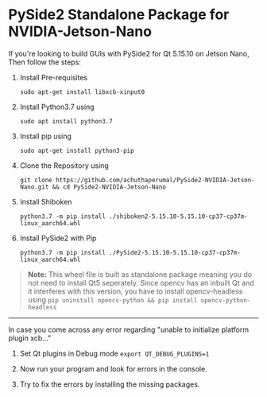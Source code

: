 # PySide2 Standalone Package for NVIDIA-Jetson-Nano

If you're looking to build GUIs with PySide2 for Qt 5.15.10 on Jetson Nano, Then follow the steps:

1. Install Pre-requisites

   `sudo apt-get install libxcb-xinput0`
2. Install Python3.7 using

   `sudo apt install python3.7`
3. Install pip using

   `sudo apt-get install python3-pip`
4. Clone the Repository using

   `git clone https://github.com/achuthaperumal/PySide2-NVIDIA-Jetson-Nano.git && cd PySide2-NVIDIA-Jetson-Nano`
   
5. Install Shiboken

   `python3.7 -m pip install ./shiboken2-5.15.10-5.15.10-cp37-cp37m-linux_aarch64.whl`
6. Install PySide2 with Pip

    `python3.7 -m pip install ./PySide2-5.15.10-5.15.10-cp37-cp37m-linux_aarch64.whl`


>**Note:** This wheel file is built as standalone package meaning you do not need to install Qt5 seperately. Since opencv has an inbuilt Qt and it interferes with this version, you have to install opencv-headless using `pip uninstall opencv-python && pip install opencv-python-headless`

---

In case you come across any error regarding "unable to initialize platform plugin xcb..."

1. Set Qt plugins in Debug mode
   `export QT_DEBUG_PLUGINS=1`
   
2. Now run your program and look for errors in the console.
   
3. Try to fix the errors by installing the missing packages.
   
